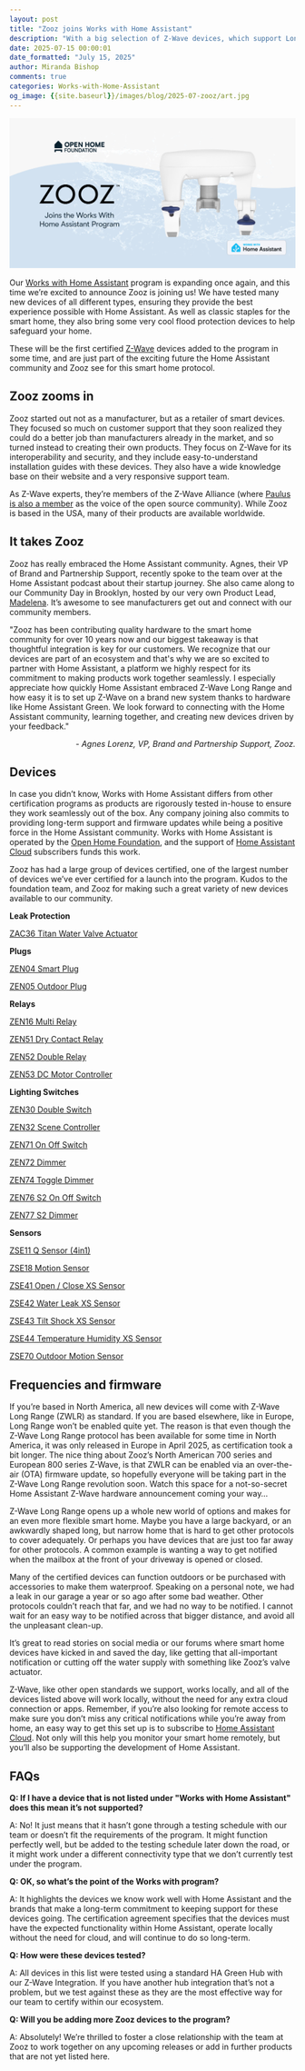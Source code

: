 ```yaml
---
layout: post
title: "Zooz joins Works with Home Assistant"
description: "With a big selection of Z-Wave devices, which support Long-Range in select regions, opening up a lot of new options for your smart home."
date: 2025-07-15 00:00:01
date_formatted: "July 15, 2025"
author: Miranda Bishop
comments: true
categories: Works-with-Home-Assistant
og_image: {{site.baseurl}}/images/blog/2025-07-zooz/art.jpg
---
```


<img src='/images/blog/2025-07-zooz/art.jpg' style='border: 0;box-shadow: none;' alt="Zooz joins Works with Home Assistant">

Our [Works with Home Assistant](https://works-with.home-assistant.io/) program is expanding once again, and this time we’re excited to announce Zooz is joining us! We have tested many new devices of all different types, ensuring they provide the best experience possible with Home Assistant. As well as classic staples for the smart home, they also bring some very cool flood protection devices to help safeguard your home.

These will be the first certified [Z-Wave](/integrations/zwave_js/) devices added to the program in some time, and are just part of the exciting future the Home Assistant community and Zooz see for this smart home protocol.<!--more-->

## Zooz zooms in

Zooz started out not as a manufacturer, but as a retailer of smart devices. They focused so much on customer support that they soon realized they could do a better job than manufacturers already in the market, and so turned instead to creating their own products. They focus on Z-Wave for its interoperability and security, and they include easy-to-understand installation guides with these devices. They also have a wide knowledge base on their website and a very responsive support team.

As Z-Wave experts, they’re members of the Z-Wave Alliance (where [Paulus is also a member](/blog/2024/09/24/we-are-joining-the-z-wave-alliance-board/) as the voice of the open source community). While Zooz is based in the USA, many of their products are available worldwide.

## It takes Zooz

Zooz has really embraced the Home Assistant community. Agnes, their VP of Brand and Partnership Support, recently spoke to the team over at the Home Assistant podcast about their startup journey. She also came along to our Community Day in Brooklyn, hosted by our very own Product Lead, [Madelena](https://github.com/madelena). It’s awesome to see manufacturers get out and connect with our community members.

<lite-youtube videoid="dobq10nGoS0" videotitle="The evolution of Zooz with Agnes Lorenz | Home Assistant Podcast"></lite-youtube>

<div class="alert">
    <p>"Zooz has been contributing quality hardware to the smart home community for over 10 years now and our biggest takeaway is that thoughtful integration is key for our customers. We recognize that our devices are part of an ecosystem and that's why we are so excited to partner with Home Assistant, a platform we highly respect for its commitment to making products work together seamlessly. I especially appreciate how quickly Home Assistant embraced Z-Wave Long Range and how easy it is to set up Z-Wave on a brand new system thanks to hardware like Home Assistant Green. We look forward to connecting with the Home Assistant community, learning together, and creating new devices driven by your feedback."</p>
<em style="text-align: right; display: block;">- Agnes Lorenz, VP, Brand and Partnership Support, Zooz.</em>
</div>

## Devices

In case you didn’t know, Works with Home Assistant differs from other certification programs as products are rigorously tested in-house to ensure they work seamlessly out of the box. Any company joining also commits to providing long-term support and firmware updates while being a positive force in the Home Assistant community. Works with Home Assistant is operated by the [Open Home Foundation](https://www.openhomefoundation.org/), and the support of [Home Assistant Cloud](/cloud/) subscribers funds this work.

Zooz has had a large group of devices certified, one of the largest number of devices we’ve ever certified for a launch into the program. Kudos to the foundation team, and Zooz for making such a great variety of new devices available to our community.

**Leak Protection**

[ZAC36 Titan Water Valve Actuator](https://www.getzooz.com/zooz-zac36-titan-water-valve-actuator/)

**Plugs**

[ZEN04 Smart Plug](https://www.getzooz.com/zooz-zen04-smart-plug/)

[ZEN05 Outdoor Plug](https://www.getzooz.com/zooz-zen05-outdoor-smart-plug/)

**Relays**

[ZEN16 Multi Relay](https://www.getzooz.com/zooz-zen16-multirelay/)

[ZEN51 Dry Contact Relay](https://www.getzooz.com/zooz-zen51-dry-contact-relay/)

[ZEN52 Double Relay](https://www.getzooz.com/zooz-zen52-double-relay/)

[ZEN53 DC Motor Controller](https://www.getzooz.com/zooz-zen53-dc-motor-controller/)

**Lighting Switches**

[ZEN30 Double Switch](https://www.getzooz.com/zooz-zen30-double-switch/)

[ZEN32 Scene Controller](https://www.getzooz.com/zooz-zen32-scene-controller/)

[ZEN71 On Off Switch](https://www.getzooz.com/zooz-zen71-on-off-switch/)

[ZEN72 Dimmer](https://www.getzooz.com/zooz-zen72-dimmer/)

[ZEN74 Toggle Dimmer](https://www.getzooz.com/zooz-zen74-s2-toggle-dimmer/)

[ZEN76 S2 On Off Switch](https://www.getzooz.com/zooz-zen76-s2-700-series-switch/)

[ZEN77 S2 Dimmer](https://www.getzooz.com/zooz-zen77-s2-dimmer/)

**Sensors**

[ZSE11 Q Sensor (4in1)](https://www.getzooz.com/zooz-zse11-q-sensor/)

[ZSE18 Motion Sensor](https://www.getzooz.com/zooz-zse18-s2-motion-sensor/)

[ZSE41 Open / Close XS Sensor](https://www.getzooz.com/zooz-zse41-open-close-xs-sensor/)

[ZSE42 Water Leak XS Sensor](https://www.getzooz.com/zooz-zse42-water-leak-xs-sensor/)

[ZSE43 Tilt Shock XS Sensor](https://www.getzooz.com/zooz-zse43-tilt-shock-xs-sensor/)

[ZSE44 Temperature Humidity XS Sensor](https://www.getzooz.com/zooz-zse44-temperature-humidity-xs-sensor/)

[ZSE70 Outdoor Motion Sensor](https://www.getzooz.com/zse70-outdoor-motion-sensor/)

## Frequencies and firmware

If you’re based in North America, all new devices will come with Z-Wave Long Range (ZWLR) as standard. If you are based elsewhere, like in Europe, Long Range won’t be enabled quite yet. The reason is that even though the Z-Wave Long Range protocol has been available for some time in North America, it was only released in Europe in April 2025, as certification took a bit longer. The nice thing about Zooz’s North American 700 series and European 800 series Z-Wave, is that ZWLR can be enabled via an over-the-air (OTA) firmware update, so hopefully everyone will be taking part in the Z-Wave Long Range revolution soon. Watch this space for a not-so-secret Home Assistant Z-Wave hardware announcement coming your way…

Z-Wave Long Range opens up a whole new world of options and makes for an even more flexible smart home. Maybe you have a large backyard, or an awkwardly shaped long, but narrow home that is hard to get other protocols to cover adequately. Or perhaps you have devices that are just too far away for other protocols. A common example is wanting a way to get notified when the mailbox at the front of your driveway is opened or closed.

Many of the certified devices can function outdoors or be purchased with accessories to make them waterproof. Speaking on a personal note, we had a leak in our garage a year or so ago after some bad weather. Other protocols couldn’t reach that far, and we had no way to be notified. I cannot wait for an easy way to be notified across that bigger distance, and avoid all the unpleasant clean-up.

It’s great to read stories on social media or our forums where smart home devices have kicked in and saved the day, like getting that all-important notification or cutting off the water supply with something like Zooz’s valve actuator.

<lite-youtube videoid="7k8Vm-CVhmg" videotitle="Video of the valve actuator"></lite-youtube>

Z-Wave, like other open standards we support, works locally, and all of the devices listed above will work locally, without the need for any extra cloud connection or apps. Remember, if you’re also looking for remote access to make sure you don’t miss any critical notifications while you’re away from home, an easy way to get this set up is to subscribe to [Home Assistant Cloud](/cloud/). Not only will this help you monitor your smart home remotely, but you’ll also be supporting the development of Home Assistant.

## FAQs

**Q: If I have a device that is not listed under "Works with Home Assistant" does this mean it’s not supported?**

A: No! It just means that it hasn’t gone through a testing schedule with our team or doesn’t fit the requirements of the program. It might function perfectly well, but be added to the testing schedule later down the road, or it might work under a different connectivity type that we don’t currently test under the program.

**Q: OK, so what’s the point of the Works with program?**

A: It highlights the devices we know work well with Home Assistant and the brands that make a long-term commitment to keeping support for these devices going. The certification agreement specifies that the devices must have the expected functionality within Home Assistant, operate locally without the need for cloud, and will continue to do so long-term.

**Q: How were these devices tested?**

A: All devices in this list were tested using a standard HA Green Hub with our Z-Wave Integration. If you have another hub integration that’s not a problem, but we test against these as they are the most effective way for our team to certify within our ecosystem.

**Q: Will you be adding more Zooz devices to the program?**

A: Absolutely! We’re thrilled to foster a close relationship with the team at Zooz to work together on any upcoming releases or add in further products that are not yet listed here.

